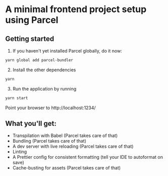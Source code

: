 # A minimal frontend project setup using Parcel

## Getting started

1. If you haven't yet installed Parcel globally, do it now:

```bash
yarn global add parcel-bundler
```

2. Install the other dependencies

```bash
yarn
```

3. Run the application by running

```bash
yarn start
```

Point your browser to http://localhost:1234/

## What you'll get:

- Transpilation with Babel (Parcel takes care of that)
- Bundling (Parcel takes care of that)
- A dev server with live reloading (Parcel takes care of that)
- Linting
- A Prettier config for consistent formatting (tell your IDE to autoformat on save)
- Cache-busting for assets (Parcel takes care of that)
